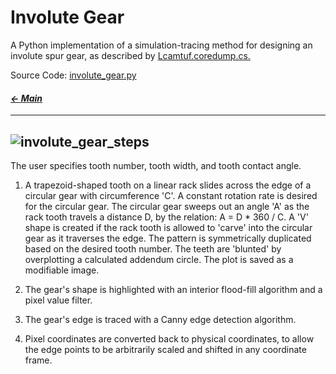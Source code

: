 # Involute Gear

A Python implementation of a simulation-tracing method for designing an involute spur gear, as described by [Lcamtuf.coredump.cs.](https://lcamtuf.coredump.cx/gcnc/ch6/)

Source Code:
[involute_gear.py](https://github.com/jeremyaemmett/jeremyaemmett.github.io/blob/main/involute_gear.py)

#### _[&larr; Main](index.md)_

---
![involute_gear_steps](https://github.com/user-attachments/assets/03c3e843-4c55-4504-bb1c-051f6ccfbed6)
---
The user specifies tooth number, tooth width, and tooth contact angle.

1. A trapezoid-shaped tooth on a linear rack slides across the edge of a circular gear with circumference 'C'. A constant rotation rate is desired for the circular gear. The circular gear sweeps out an angle 'A' as the rack tooth travels a distance D, by the relation: A = D * 360 / C. A 'V' shape is created if the rack tooth is allowed to 'carve' into the circular gear as it traverses the edge. The pattern is symmetrically duplicated based on the desired tooth number. The teeth are 'blunted' by overplotting a calculated addendum circle. The plot is saved as a modifiable image.

2. The gear's shape is highlighted with an interior flood-fill algorithm and a pixel value filter.

3. The gear's edge is traced with a Canny edge detection algorithm.

4. Pixel coordinates are converted back to physical coordinates, to allow the edge points to be arbitrarily scaled and shifted in any coordinate frame.

